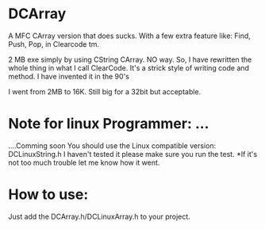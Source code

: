 # DCArray
A MFC CArray version that does sucks. With a few extra feature like: Find, Push, Pop, 
in Clearcode tm.

2 MB exe simply by using CString CArray. NO way. 
So, I have rewritten the whole thing in what I call ClearCode. 
It's a strick style of writing code and method.
I have invented it in the 90's

I went from 2MB to 16K. Still big for a 32bit but acceptable.

# Note for linux Programmer: ... 
  ....Comming soon 
  You should use the Linux compatible version: DCLinuxString.h
  I haven't tested it please make sure you run the test. 
  *If it's not too much trouble let me know how it went. 
  
# How to use:
  Just add the DCArray.h/DCLinuxArray.h to your project. 

  
